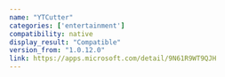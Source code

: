 ```yaml
---
name: "YTCutter"
categories: ['entertainment']
compatibility: native
display_result: "Compatible"
version_from: "1.0.12.0"
link: https://apps.microsoft.com/detail/9N61R9WT9QJH
---
```

